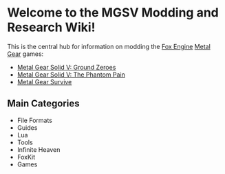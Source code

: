 # Welcome to the MGSV Modding and Research Wiki!

This is the central hub for information on modding the [Fox Engine](https://en.wikipedia.org/wiki/Fox_Engine) [Metal Gear](https://en.wikipedia.org/wiki/Metal_Gear) games: 

- [Metal Gear Solid V: Ground Zeroes]()
- [Metal Gear Solid V: The Phantom Pain](https://en.wikipedia.org/wiki/Metal_Gear_Solid_V:_The_Phantom_Pain)
- [Metal Gear Survive](https://en.wikipedia.org/wiki/Metal_Gear_Survive)

## Main Categories

- File Formats
- Guides
- Lua
- Tools
- Infinite Heaven
- FoxKit
- Games
